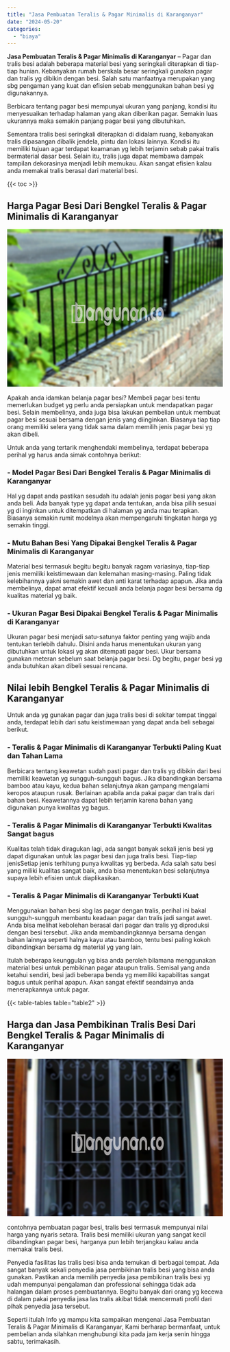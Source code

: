 ```yaml
---
title: "Jasa Pembuatan Teralis & Pagar Minimalis di Karanganyar"
date: "2024-05-20"
categories: 
  - "biaya"
---
```


**Jasa Pembuatan Teralis & Pagar Minimalis di Karanganyar** – Pagar dan tralis besi adalah beberapa material besi yang seringkali diterapkan di tiap-tiap hunian. Kebanyakan rumah berskala besar seringkali gunakan pagar dan tralis yg dibikin dengan besi. Salah satu manfaatnya merupakan yang sbg pengaman yang kuat dan efisien sebab menggunakan bahan besi yg digunakannya.

Berbicara tentang pagar besi mempunyai ukuran yang panjang, kondisi itu menyesuaikan terhadap halaman yang akan diberikan pagar. Semakin luas ukurannya maka semakin panjang pagar besi yang dibutuhkan.

Sementara tralis besi seringkali diterapkan di didalam ruang, kebanyakan tralis dipasangan dibalik jendela, pintu dan lokasi lainnya. Kondisi itu memiliki tujuan agar terdapat keamanan yg lebih terjamin sebab pakai tralis bermaterial dasar besi. Selain itu, tralis juga dapat membawa dampak tampilan dekorasinya menjadi lebih memukau. Akan sangat efisien kalau anda memakai tralis berasal dari material besi.

{{< toc >}}

## Harga Pagar Besi Dari Bengkel Teralis & Pagar Minimalis di Karanganyar

![Jasa Pembuatan Teralis & Pagar Minimalis di Karanganyar](/images/pagar-minimalis-murah-35.png)

Apakah anda idamkan belanja pagar besi? Membeli pagar besi tentu memerlukan budget yg perlu anda persiapkan untuk mendapatkan pagar besi. Selain membelinya, anda juga bisa lakukan pembelian untuk membuat pagar besi sesuai bersama dengan jenis yang diinginkan. Biasanya tiap tiap orang memiliki selera yang tidak sama dalam memilih jenis pagar besi yg akan dibeli.

Untuk anda yang tertarik menghendaki membelinya, terdapat beberapa perihal yg harus anda simak contohnya berikut:
### \- Model Pagar Besi Dari Bengkel Teralis & Pagar Minimalis di Karanganyar

Hal yg dapat anda pastikan sesudah itu adalah jenis pagar besi yang akan anda beli. Ada banyak type yg dapat anda tentukan, anda bisa pilih sesuai yg di inginkan untuk ditempatkan di halaman yg anda mau terapkan. Biasanya semakin rumit modelnya akan mempengaruhi tingkatan harga yg semakin tinggi.

### \- Mutu Bahan Besi Yang Dipakai Bengkel Teralis & Pagar Minimalis di Karanganyar

Material besi termasuk begitu begitu banyak ragam variasinya, tiap-tiap jenis memiliki keistimewaan dan kelemahan masing-masing. Paling tidak kelebihannya yakni semakin awet dan anti karat terhadap apapun. Jika anda membelinya, dapat amat efektif kecuali anda belanja pagar besi bersama dg kualitas material yg baik.

### \- Ukuran Pagar Besi Dipakai Bengkel Teralis & Pagar Minimalis di Karanganyar

Ukuran pagar besi menjadi satu-satunya faktor penting yang wajib anda tentukan terlebih dahulu. Disini anda harus menentukan ukuran yang dibutuhkan untuk lokasi yg akan ditempati pagar besi. Ukur bersama gunakan meteran sebelum saat belanja pagar besi. Dg begitu, pagar besi yg anda butuhkan akan dibeli sesuai rencana.

## Nilai lebih Bengkel Teralis & Pagar Minimalis di Karanganyar

Untuk anda yg gunakan pagar dan juga tralis besi di sekitar tempat tinggal anda, terdapat lebih dari satu keistimewaan yang dapat anda beli sebagai berikut.

### \- Teralis & Pagar Minimalis di Karanganyar Terbukti Paling Kuat dan Tahan Lama

Berbicara tentang keawetan sudah pasti pagar dan tralis yg dibikin dari besi memiliki keawetan yg sungguh-sungguh bagus. Jika dibandingkan bersama bamboo atau kayu, kedua bahan selanjutnya akan gampang mengalami keropos ataupun rusak. Berlainan apabila anda pakai pagar dan tralis dari bahan besi. Keawetannya dapat lebih terjamin karena bahan yang digunakan punya kwalitas yg bagus.

### \- Teralis & Pagar Minimalis di Karanganyar Terbukti Kwalitas Sangat bagus

Kualitas telah tidak diragukan lagi, ada sangat banyak sekali jenis besi yg dapat digunakan untuk las pagar besi dan juga tralis besi. Tiap-tiap jenisSetiap jenis terhitung punya kwalitas yg berbeda. Ada salah satu besi yang miliki kualitas sangat baik, anda bisa menentukan besi selanjutnya supaya lebih efisien untuk diaplikasikan.

### \- Teralis & Pagar Minimalis di Karanganyar Terbukti Kuat

Menggunakan bahan besi sbg las pagar dengan tralis, perihal ini bakal sungguh-sungguh membantu keadaan pagar dan tralis jadi sangat awet. Anda bisa melihat kebolehan berasal dari pagar dan tralis yg diproduksi dengan besi tersebut. Jika anda membandingkannya bersama dengan bahan lainnya seperti halnya kayu atau bamboo, tentu besi paling kokoh dibandingkan bersama dg material yg yang lain.

Itulah beberapa keunggulan yg bisa anda peroleh bilamana menggunakan material besi untuk pembikinan pagar ataupun tralis. Semisal yang anda ketahui sendiri, besi jadi beberapa benda yg memiliki kapabilitas sangat bagus untuk perihal apapun. Akan sangat efektif seandainya anda menerapkannya untuk pagar.

{{< table-tables table="table2" >}}

## Harga dan Jasa Pembikinan Tralis Besi Dari Bengkel Teralis & Pagar Minimalis di Karanganyar

![Jasa Pembuatan Teralis & Pagar Minimalis di Karanganyar](/images/teralis-minimalis-murah-29.png)

contohnya pembuatan pagar besi, tralis besi termasuk mempunyai nilai harga yang nyaris setara. Tralis besi memiliki ukuran yang sangat kecil dibandingkan pagar besi, harganya pun lebih terjangkau kalau anda memakai tralis besi.

Penyedia fasilitas las tralis besi bisa anda temukan di berbagai tempat. Ada sangat banyak sekali penyedia jasa pembikinan tralis besi yang bisa anda gunakan. Pastikan anda memilih penyedia jasa pembikinan tralis besi yg udah mempunyai pengalaman dan professional sehingga tidak ada halangan dalam proses pembuatannya. Begitu banyak dari orang yg kecewa di dalam pakai penyedia jasa las tralis akibat tidak mencermati profil dari pihak penyedia jasa tersebut.

Seperti itulah Info yg mampu kita sampaikan mengenai Jasa Pembuatan Teralis & Pagar Minimalis di Karanganyar, Kami berharap bermanfaat, untuk pembelian anda silahkan menghubungi kita pada jam kerja senin hingga sabtu, terimakasih.
